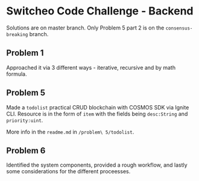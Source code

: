 # Switcheo Code Challenge - Backend

Solutions are on master branch.
Only Problem 5 part 2 is on the `consensus-breaking` branch.

## Problem 1

Approached it via 3 different ways - iterative, recursive and by math formula.

## Problem 5

Made a `todolist` practical CRUD blockchain with COSMOS SDK via Ignite CLI. Resource is in the form of `item` with the fields being `desc:String` and `priority:uint`.

More info in the `readme.md` in `/problem\ 5/todolist`.

## Problem 6

Identified the system components, provided a rough workflow, and lastly some considerations for the different proceesses.
